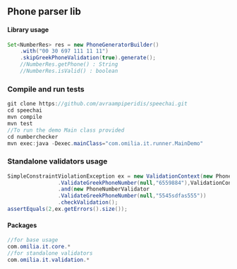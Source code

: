 ## Phone parser lib

#### Library usage
```java
Set<NumberRes> res = new PhoneGeneratorBuilder()
    .with("00 30 697 111 11 11")
	.skipGreekPhoneValidation(true).generate();
	//NumberRes.getPhone() : String
	//NumberRes.isValid() : boolean
```

### Compile and run tests
```java
git clone https://github.com/avraampiperidis/speechai.git
cd speechai
mvn compile
mvn test
//To run the demo Main class provided
cd numberchecker
mvn exec:java -Dexec.mainClass="com.omilia.it.runner.MainDemo"
```

### Standalone validators usage
```java
SimpleConstraintViolationException ex = new ValidationContext(new PhoneNumberValidator
                .ValidateGreekPhoneNumber(null,"6559884"),ValidationContext.DispatchOnFail.YES)
                .and(new PhoneNumberValidator
                .ValidateGreekPhoneNumber(null,"5545sdfas555"))
                .checkValidation();
assertEquals(2,ex.getErrors().size());
```

####  Packages
```java
//for base usage
com.omilia.it.core.*
//for standalone validators
com.omilia.it.validation.*
```
